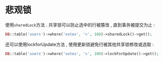 # 悲观锁

使用`sharedLock`方法 . 共享锁可以防止选中的行被篡改 , 直到事务被提交为止 : 

```php
DB::table('users')->where('votes', '>', 100)->sharedLock()->get();
```

还可以使用lockforUpdate方法 , 使用更新锁避免行被其他共享锁修改或选取 : 

```php
DB::table('users')->where('votes', '>', 100)->lockForUpdate()->get();
```



